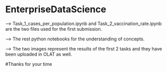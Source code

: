 # EnterpriseDataScience

--> Task_1_cases_per_population.ipynb and Task_2_vaccination_rate.ipynb are the two files used for the first submission.


--> The rest python notebooks for the understanding of concepts.


--> The two images represent the results of the first 2 tasks and they have been uploaded in OLAT as well.

#Thanks for your time
